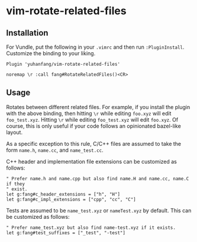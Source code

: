 # vim-rotate-related-files

## Installation

For Vundle, put the following in your `.vimrc` and then run `:PluginInstall`.
Customize the binding to your liking.
```
Plugin 'yuhanfang/vim-rotate-related-files'

noremap \r :call fang#RotateRelatedFiles()<CR>
```

## Usage

Rotates between different related files. For example, if you install the plugin
with the above binding, then hitting `\r` while editing `foo.xyz` will edit
`foo_test.xyz`. Hitting `\r` while editing `foo_test.xyz` will edit `foo.xyz`.
Of course, this is only useful if your code follows an opinionated bazel-like
layout.

As a specific exception to this rule, C/C++ files are assumed to take the form
`name.h`, `name.cc`, and `name_test.cc`. 

C++ header and implementation file extensions can be customized as follows:
```
" Prefer name.h and name.cpp but also find name.H and name.cc, name.C if they
" exist.
let g:fang#c_header_extensions = ["h", "H"]
let g:fang#c_impl_extensions = ["cpp", "cc", "C"]
```

Tests are assumed to be `name_test.xyz` or `nameTest.xyz` by default. This can
be customized as follows:
```
" Prefer name_test.xyz but also find name-test.xyz if it exists.
let g:fang#test_suffixes = ["_test", "-test"]
```
